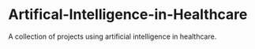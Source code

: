 # Artifical-Intelligence-in-Healthcare
A collection of projects using artificial intelligence in healthcare.
